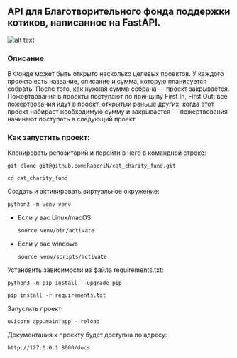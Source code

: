 ## API для Благотворительного фонда поддержки котиков, написанное на FastAPI.

![alt text](https://pictures.s3.yandex.net/resources/sprint2_picture1_1672399951.png)

### Описание
В Фонде может быть открыто несколько целевых проектов. У каждого проекта есть название, описание и сумма, которую планируется собрать. После того, как нужная сумма собрана — проект закрывается.
Пожертвования в проекты поступают по принципу First In, First Out: все пожертвования идут в проект, открытый раньше других; когда этот проект набирает необходимую сумму и закрывается — пожертвования начинают поступать в следующий проект.

### Как запустить проект:

Клонировать репозиторий и перейти в него в командной строке:

```
git clone git@github.com:RabcriN/cat_charity_fund.git
```

```
cd cat_charity_fund
```

Cоздать и активировать виртуальное окружение:

```
python3 -m venv venv
```

* Если у вас Linux/macOS

    ```
    source venv/bin/activate
    ```

* Если у вас windows

    ```
    source venv/scripts/activate
    ```

Установить зависимости из файла requirements.txt:

```
python3 -m pip install --upgrade pip
```

```
pip install -r requirements.txt
```

Запустить проект:

```
uvicorn app.main:app --reload
```
Документация к проекту будет доступна по адресу:
```
http://127.0.0.1:8000/docs
```
